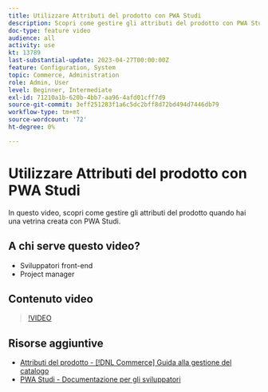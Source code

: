 ```yaml
---
title: Utilizzare Attributi del prodotto con PWA Studi
description: Scopri come gestire gli attributi del prodotto con PWA Studi.
doc-type: feature video
audience: all
activity: use
kt: 13789
last-substantial-update: 2023-04-27T00:00:00Z
feature: Configuration, System
topic: Commerce, Administration
role: Admin, User
level: Beginner, Intermediate
exl-id: 71210a1b-620b-4bb7-aa96-4afd01cff7d9
source-git-commit: 3eff251283f1a6c5dc2bff8d72bd494d7446db79
workflow-type: tm+mt
source-wordcount: '72'
ht-degree: 0%

---
```


# Utilizzare Attributi del prodotto con PWA Studi

In questo video, scopri come gestire gli attributi del prodotto quando hai una vetrina creata con PWA Studi.

## A chi serve questo video?

- Sviluppatori front-end
- Project manager

## Contenuto video

>[!VIDEO](https://video.tv.adobe.com/v/343788?quality=12&learn=on)

## Risorse aggiuntive

- [Attributi del prodotto - [!DNL Commerce] Guida alla gestione del catalogo](https://experienceleague.adobe.com/docs/commerce-admin/catalog/product-attributes/product-attributes.html)
- [PWA Studi - Documentazione per gli sviluppatori](https://developer.adobe.com/commerce/pwa-studio/)
